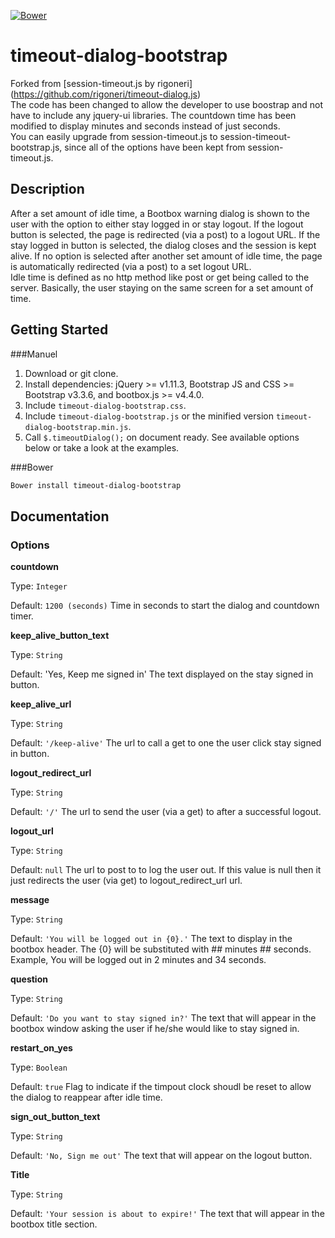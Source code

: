 [![Bower](https://img.shields.io/bower/v/timeout-dialog-bootstrap.svg?style=flat-square)]()

timeout-dialog-bootstrap
========================
Forked from [session-timeout.js by rigoneri] (https://github.com/rigoneri/timeout-dialog.js) <br>
The code has been changed to allow the developer to use boostrap and not have to include any jquery-ui libraries. The countdown time has been modified to display minutes and seconds instead of just seconds. 
<br>
You can easily upgrade from session-timeout.js to session-timeout-bootstrap.js, since all of the options have been kept from session-timeout.js.

## Description
After a set amount of idle time, a Bootbox warning dialog is shown to the user with the option to either stay logged in or stay logout. If the logout button is selected, the page is redirected (via a post) to a logout URL. If the stay logged in button is selected, the dialog closes and the session is kept alive. If no option is selected after another set amount of idle time, the page is automatically redirected (via a post) to a set logout URL.
<br>
Idle time is defined as no http method like post or get being called to the server. Basically, the user staying on the same screen for a set amount of time.

## Getting Started
###Manuel
1. Download or git clone.
2. Install dependencies: jQuery >= v1.11.3, Bootstrap JS and CSS >= Bootstrap v3.3.6, and bootbox.js >= v4.4.0.
3. Include `timeout-dialog-bootstrap.css`.
3. Include `timeout-dialog-bootstrap.js` or the minified version `timeout-dialog-bootstrap.min.js`.
4. Call `$.timeoutDialog();` on document ready. See available options below or take a look at the examples.

###Bower
```bash
Bower install timeout-dialog-bootstrap
```

## Documentation
### Options
**countdown**

Type: `Integer`

Default: `1200 (seconds)`
Time in seconds to start the dialog and countdown timer.



**keep_alive_button_text**

Type: `String`

Default: 'Yes, Keep me signed in'
The text displayed on the stay signed in button.



**keep_alive_url**

Type: `String`

Default: `'/keep-alive'`
The url to call a get to one the user click stay signed in button.



**logout_redirect_url**

Type: `String`

Default: `'/'`
The url to send the user (via a get) to after a successful logout.



**logout_url**

Type: `String`

Default: `null`
The url to post to to log the user out. If this value is null then it just redirects the user (via get) to logout_redirect_url url.



**message**

Type: `String`

Default: `'You will be logged out in {0}.'`
The text to display in the bootbox header. The {0} will be substituted with ## minutes ## seconds. Example, You will be logged out in 2 minutes and 34 seconds.



**question**

Type: `String`

Default: `'Do you want to stay signed in?'`
The text that will appear in the bootbox window asking the user if he/she would like to stay signed in.



**restart_on_yes**

Type: `Boolean`

Default: `true`
Flag to indicate if the timpout clock shoudl be reset to allow the dialog to reappear after idle time.



**sign_out_button_text**

Type: `String`

Default: `'No, Sign me out'`
The text that will appear on the logout button.



**Title**

Type: `String`

Default: `'Your session is about to expire!'`
The text that will appear in the bootbox title section.
